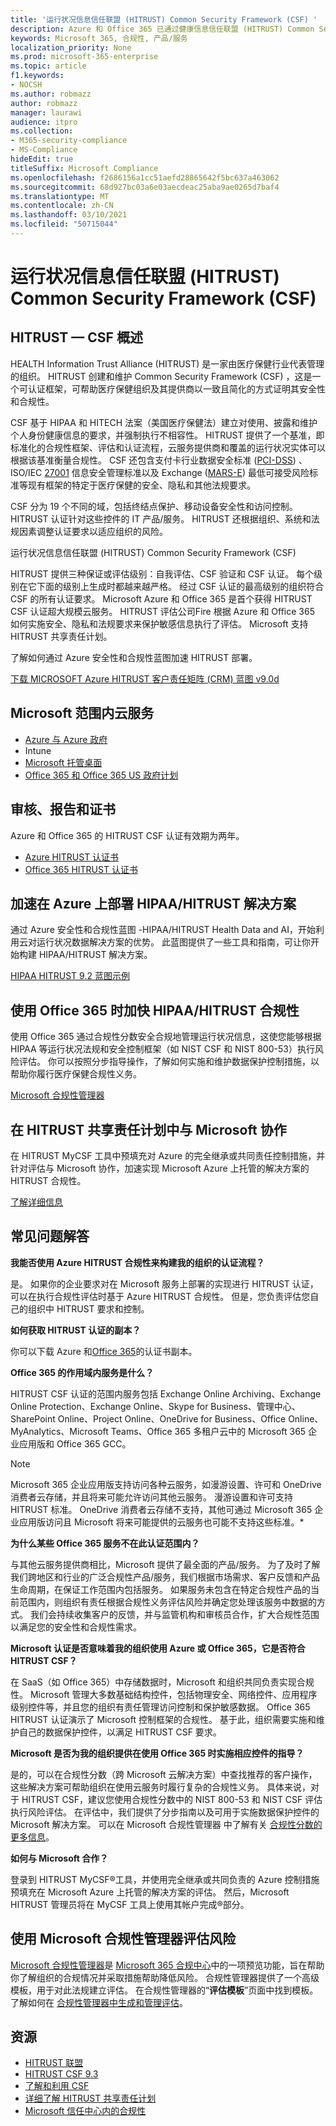 ```yaml
---
title: '运行状况信息信任联盟 (HITRUST) Common Security Framework (CSF) '
description: Azure 和 Office 365 已通过健康信息信任联盟 (HITRUST) Common Security Framework (CSF) 。
keywords: Microsoft 365, 合规性, 产品/服务
localization_priority: None
ms.prod: microsoft-365-enterprise
ms.topic: article
f1.keywords:
- NOCSH
ms.author: robmazz
author: robmazz
manager: laurawi
audience: itpro
ms.collection:
- M365-security-compliance
- MS-Compliance
hideEdit: true
titleSuffix: Microsoft Compliance
ms.openlocfilehash: f2686156a1cc51aefd28865642f5bc637a463062
ms.sourcegitcommit: 68d927bc03a6e03aecdeac25aba9ae0265d7baf4
ms.translationtype: MT
ms.contentlocale: zh-CN
ms.lasthandoff: 03/10/2021
ms.locfileid: "50715044"
---
```

# <a name="health-information-trust-alliance-hitrust-common-security-framework-csf"></a>运行状况信息信任联盟 (HITRUST) Common Security Framework (CSF) 

## <a name="hitrust--csf-overview"></a>HITRUST — CSF 概述

HEALTH Information Trust Alliance (HITRUST) 是一家由医疗保健行业代表管理的组织。 HITRUST 创建和维护 Common Security Framework (CSF) ，这是一个可认证框架，可帮助医疗保健组织及其提供商以一致且简化的方式证明其安全性和合规性。

CSF 基于 HIPAA 和 HITECH 法案（美国医疗保健法）建立对使用、披露和维护个人身份健康信息的要求，并强制执行不相容性。 HITRUST 提供了一个基准，即标准化的合规性框架、评估和认证流程，云服务提供商和覆盖的运行状况实体可以根据该基准衡量合规性。 CSF 还包含支付卡行业数据安全标准 ([PCI-DSS](https://www.microsoft.com/trustcenter/compliance/pci)) 、ISO/IEC [27001](https://www.microsoft.com/trustcenter/compliance/iso-iec-27001) 信息安全管理标准以及 Exchange ([MARS-E](https://www.microsoft.com/trustcenter/compliance/mars-e)) 最低可接受风险标准等现有框架的特定于医疗保健的安全、隐私和其他法规要求。

CSF 分为 19 个不同的域，包括终结点保护、移动设备安全性和访问控制。 HITRUST 认证针对这些控件的 IT 产品/服务。 HITRUST 还根据组织、系统和法规因素调整认证要求以适应组织的风险。

运行状况信息信任联盟 (HITRUST) Common Security Framework (CSF) 

HITRUST 提供三种保证或评估级别：自我评估、CSF 验证和 CSF 认证。 每个级别在它下面的级别上生成时都越来越严格。 经过 CSF 认证的最高级别的组织符合 CSF 的所有认证要求。 Microsoft Azure 和 Office 365 是首个获得 HITRUST CSF 认证超大规模云服务。 HITRUST 评估公司Fire 根据 Azure 和 Office 365 如何实施安全、隐私和法规要求来保护敏感信息执行了评估。 Microsoft 支持 HITRUST 共享责任计划。

了解如何通过 Azure 安全性和合规性蓝图加速 HITRUST 部署。

[下载 MICROSOFT Azure HITRUST 客户责任矩阵 (CRM) 蓝图 v9.0d](https://servicetrust.microsoft.com/ViewPage/Blueprint?command=Download&downloadType=Document&downloadId=3ccde498-4761-4be0-be8b-cd8d379a3a4f&docTab=fc060920-cdb8-11e7-bacf-0bf52b09d912_Healthcare_Blueprint)

## <a name="microsoft-in-scope-cloud-services"></a>Microsoft 范围内云服务

- [Azure 与 Azure 政府](https://aka.ms/AzureCompliance)
- Intune
- [Microsoft 托管桌面](https://docs.microsoft.com/microsoft-365/managed-desktop/intro/compliance)
- [Office 365 和 Office 365 US 政府计划](https://go.microsoft.com/fwlink/p/?LinkID=2077751)

## <a name="audits-reports-and-certificates"></a>审核、报告和证书

Azure 和 Office 365 的 HITRUST CSF 认证有效期为两年。

- [Azure HITRUST 认证书](https://servicetrust.microsoft.com/ViewPage/MSComplianceGuideV3?command=Download&downloadType=Document&downloadId=02eaae7a-9d65-42e6-aec8-a8e22de1a494&tab=7027ead0-3d6b-11e9-b9e1-290b1eb4cdeb&docTab=7027ead0-3d6b-11e9-b9e1-290b1eb4cdeb_GRC_Assessment_Reports)
- [Office 365 HITRUST 认证书](https://aka.ms/O365HITRUSTcertification)

## <a name="accelerate-your-deployment-of-hipaahitrust-solutions-on-azure"></a>加速在 Azure 上部署 HIPAA/HITRUST 解决方案

通过 Azure 安全性和合规性蓝图 -HIPAA/HITRUST Health Data and AI，开始利用云对运行状况数据解决方案的优势。 此蓝图提供了一些工具和指南，可让你开始构建 HIPAA/HITRUST 解决方案。

[HIPAA HITRUST 9.2 蓝图示例](https://docs.microsoft.com/azure/governance/blueprints/samples/hipaa-hitrust-9-2)

## <a name="accelerate-your-hipaahitrust-compliance-when-using-office-365"></a>使用 Office 365 时加快 HIPAA/HITRUST 合规性

使用 Office 365 通过合规性分数安全合规地管理运行状况信息，这使您能够根据 HIPAA 等运行状况法规和安全控制框架（如 NIST CSF 和 NIST 800-53）执行风险评估。 你可以按照分步指导操作，了解如何实施和维护数据保护控制措施，以帮助你履行医疗保健合规性义务。

[Microsoft 合规性管理器](https://docs.microsoft.com/microsoft-365/compliance/compliance-manager)

## <a name="collaborate-with-microsoft-in-the-hitrust-shared-responsibility-program"></a>在 HITRUST 共享责任计划中与 Microsoft 协作

在 HITRUST MyCSF 工具中预填充对 Azure 的完全继承或共同责任控制措施，并针对评估与 Microsoft 协作，加速实现 Microsoft Azure 上托管的解决方案的 HITRUST 合规性。

[了解详细信息](https://go.microsoft.com/fwlink/p/?linkid=2100268)

## <a name="frequently-asked-questions"></a>常见问题解答

**我能否使用 Azure HITRUST 合规性来构建我的组织的认证流程？**

是。 如果你的企业要求对在 Microsoft 服务上部署的实现进行 HITRUST 认证，可以在执行合规性评估时基于 Azure HITRUST 合规性。 但是，您负责评估您自己的组织中 HITRUST 要求和控制。

**如何获取 HITRUST 认证的副本？**

你可以下载 Azure 和[Office 365](https://aka.ms/O365HITRUSTcertification)的认证书副本。 [](https://servicetrust.microsoft.com/ViewPage/MSComplianceGuideV3?command=Download&downloadType=Document&downloadId=02eaae7a-9d65-42e6-aec8-a8e22de1a494&tab=7027ead0-3d6b-11e9-b9e1-290b1eb4cdeb&docTab=7027ead0-3d6b-11e9-b9e1-290b1eb4cdeb_GRC_Assessment_Reports)

**Office 365 的作用域内服务是什么？**

HITRUST CSF 认证的范围内服务包括 Exchange Online Archiving、Exchange Online Protection、Exchange Online、Skype for Business、管理中心、SharePoint Online、Project Online、OneDrive for Business、Office Online、MyAnalytics、Microsoft Teams、Office 365 多租户云中的 Microsoft 365 企业应用版和 Office 365 GCC。

> [!NOTE]
> Microsoft 365 企业应用版支持访问各种云服务，如漫游设置、许可和 OneDrive 消费者云存储，并且将来可能允许访问其他云服务。 漫游设置和许可支持 HITRUST 标准。 OneDrive 消费者云存储不支持，其他可通过 Microsoft 365 企业应用版访问且 Microsoft 将来可能提供的云服务也可能不支持这些标准。*

**为什么某些 Office 365 服务不在此认证范围内？**

与其他云服务提供商相比，Microsoft 提供了最全面的产品/服务。 为了及时了解我们跨地区和行业的广泛合规性产品/服务，我们根据市场需求、客户反馈和产品生命周期，在保证工作范围内包括服务。 如果服务未包含在特定合规性产品的当前范围内，则组织有责任根据合规性义务评估风险并确定您处理该服务中数据的方式。 我们会持续收集客户的反馈，并与监管机构和审核员合作，扩大合规性范围以满足您的安全性和合规性需求。

**Microsoft 认证是否意味着我的组织使用 Azure 或 Office 365，它是否符合 HITRUST CSF？**

在 SaaS（如 Office 365）中存储数据时，Microsoft 和组织共同负责实现合规性。 Microsoft 管理大多数基础结构控件，包括物理安全、网络控件、应用程序级别控件等，并且您的组织有责任管理访问控制和保护敏感数据。 Office 365 HITRUST 认证演示了 Microsoft 控制框架的合规性。 基于此，组织需要实施和维护自己的数据保护控件，以满足 HITRUST CSF 要求。

**Microsoft 是否为我的组织提供在使用 Office 365 时实施相应控件的指导？**

是的，可以在合规性分数（跨 Microsoft 云解决方案）中查找推荐的客户操作，这些解决方案可帮助组织在使用云服务时履行复杂的合规性义务。 具体来说，对于 HITRUST CSF，建议您使用合规性分数中的 NIST 800-53 和 NIST CSF 评估执行风险评估。 在评估中，我们提供了分步指南以及可用于实施数据保护控件的 Microsoft 解决方案。 可以在 Microsoft 合规性管理器 中了解有关 [合规性分数的更多信息](https://docs.microsoft.com/microsoft-365/compliance/compliance-manager)。

**如何与 Microsoft 合作？**

登录到 HITRUST MyCSF®工具，并使用完全继承或共同负责的 Azure 控制措施预填充在 Microsoft Azure 上托管的解决方案的评估。 然后，Microsoft HITRUST 管理员将在 MyCSF 工具上使用其帐户完成®部分。

## <a name="use-microsoft-compliance-manager-to-assess-your-risk"></a>使用 Microsoft 合规性管理器评估风险

[Microsoft 合规性管理器](https://docs.microsoft.com/microsoft-365/compliance/compliance-manager)是 [Microsoft 365 合规中心](https://docs.microsoft.com/microsoft-365/compliance/microsoft-365-compliance-center)中的一项预览功能，旨在帮助你了解组织的合规情况并采取措施帮助降低风险。 合规性管理器提供了一个高级模板，用于对此法规建立评估。 在合规性管理器的“**评估模板**”页面中找到模板。 了解如何在 [合规性管理器中生成和管理评估](https://docs.microsoft.com/microsoft-365/compliance/compliance-manager-assessments)。

## <a name="resources"></a>资源

- [HITRUST 联盟](https://hitrustalliance.net/)
- [HITRUST CSF 9.3](https://hitrustalliance.net/csf-license-agreement/)
- [了解和利用 CSF](https://hitrustalliance.net/understanding-leveraging-csf/)
- [详细了解 HITRUST 共享责任计划](https://go.microsoft.com/fwlink/p/?linkid=2100268)
- [Microsoft 信任中心内的合规性](https://www.microsoft.com/trust-center/compliance/compliance-overview)
